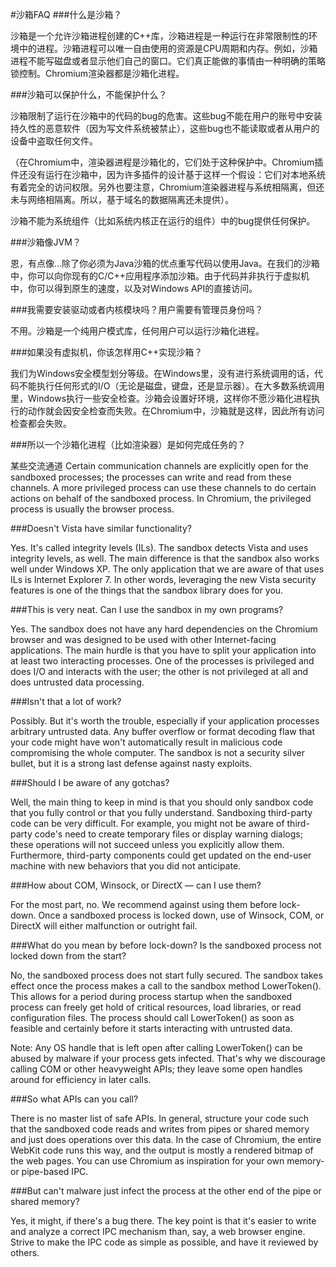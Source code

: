 #沙箱FAQ
###什么是沙箱？

沙箱是一个允许沙箱进程创建的C++库，沙箱进程是一种运行在非常限制性的环境中的进程。沙箱进程可以唯一自由使用的资源是CPU周期和内存。例如，沙箱进程不能写磁盘或者显示他们自己的窗口。它们真正能做的事情由一种明确的策略锁控制。Chromium渲染器都是沙箱化进程。


###沙箱可以保护什么，不能保护什么？

沙箱限制了运行在沙箱中的代码的bug的危害。这些bug不能在用户的账号中安装持久性的恶意软件（因为写文件系统被禁止），这些bug也不能读取或者从用户的设备中盗取任何文件。

（在Chromium中，渲染器进程是沙箱化的，它们处于这种保护中。Chromium插件还没有运行在沙箱中，因为许多插件的设计基于这样一个假设：它们对本地系统有着完全的访问权限。另外也要注意，Chromium渲染器进程与系统相隔离，但还未与网络相隔离。所以，基于域名的数据隔离还未提供）。

沙箱不能为系统组件（比如系统内核正在运行的组件）中的bug提供任何保护。


###沙箱像JVM？

恩，有点像...除了你必须为Java沙箱的优点重写代码以使用Java。在我们的沙箱中，你可以向你现有的C/C++应用程序添加沙箱。由于代码并非执行于虚拟机中，你可以得到原生的速度，以及对Windows API的直接访问。


###我需要安装驱动或者内核模块吗？用户需要有管理员身份吗？

不用。沙箱是一个纯用户模式库，任何用户可以运行沙箱化进程。

###如果没有虚拟机，你该怎样用C++实现沙箱？

我们为Windows安全模型划分等级。在Windows里，没有进行系统调用的话，代码不能执行任何形式的I/O（无论是磁盘，键盘，还是显示器）。在大多数系统调用里，Windows执行一些安全检查。沙箱会设置好环境，这样你不愿沙箱化进程执行的动作就会因安全检查而失败。在Chromium中，沙箱就是这样，因此所有访问检查都会失败。


###所以一个沙箱化进程（比如渲染器）是如何完成任务的？

某些交流通道
Certain communication channels are explicitly open for the sandboxed processes; the processes can write and read from these channels. A more privileged process can use these channels to do certain actions on behalf of the sandboxed process. In Chromium, the privileged process is usually the browser process.

###Doesn't Vista have similar functionality? 

Yes. It's called integrity levels (ILs). The sandbox detects Vista and uses integrity levels, as well. The main difference is that the sandbox also works well under Windows XP. The only application that we are aware of that uses ILs is Internet Explorer 7. In other words, leveraging the new Vista security features is one of the things that the sandbox library does for you.

###This is very neat. Can I use the sandbox in my own programs?

Yes. The sandbox does not have any hard dependencies on the Chromium browser and was designed to be used with other Internet-facing applications. The main hurdle is that you have to split your application into at least two interacting processes. One of the processes is privileged and does I/O and interacts with the user; the other is not privileged at all and does untrusted data processing.

###Isn't that a lot of work?

Possibly. But it's worth the trouble, especially if your application processes arbitrary untrusted data. Any buffer overflow or format decoding flaw that your code might have won't automatically result in malicious code compromising the whole computer. The sandbox is not a security silver bullet, but it is a strong last defense against nasty exploits.

###Should I be aware of any gotchas?

Well, the main thing to keep in mind is that you should only sandbox code that you fully control or that you fully understand. Sandboxing third-party code can be very difficult. For example, you might not be aware of third-party code's need to create temporary files or display warning dialogs; these operations will not succeed unless you explicitly allow them. Furthermore, third-party components could get updated on the end-user machine with new behaviors that you did not anticipate.

###How about COM, Winsock, or DirectX — can I use them?

For the most part, no. We recommend against using them before lock-down. Once a sandboxed process is locked down, use of Winsock, COM, or DirectX will either malfunction or outright fail.

###What do you mean by before lock-down? Is the sandboxed process not locked down from the start?

No, the sandboxed process does not start fully secured. The sandbox takes effect once the process makes a call to the sandbox method LowerToken(). This allows for a period during process startup when the sandboxed process can freely get hold of critical resources, load libraries, or read configuration files. The process should call LowerToken() as soon as feasible and certainly before it starts interacting with untrusted data. 

Note: Any OS handle that is left open after calling LowerToken() can be abused by malware if your process gets infected. That's why we discourage calling COM or other heavyweight APIs; they leave some open handles around for efficiency in later calls.

###So what APIs can you call?

There is no master list of safe APIs. In general, structure your code such that the sandboxed code reads and writes from pipes or shared memory and just does operations over this data. In the case of Chromium, the entire WebKit code runs this way, and the output is mostly a rendered bitmap of the web pages. You can use Chromium as inspiration for your own memory- or pipe-based IPC.

###But can't malware just infect the process at the other end of the pipe or shared memory?

Yes, it might, if there's a bug there. The key point is that it's easier to write and analyze a correct IPC mechanism than, say, a web browser engine. Strive to make the IPC code as simple as possible, and have it reviewed by others.